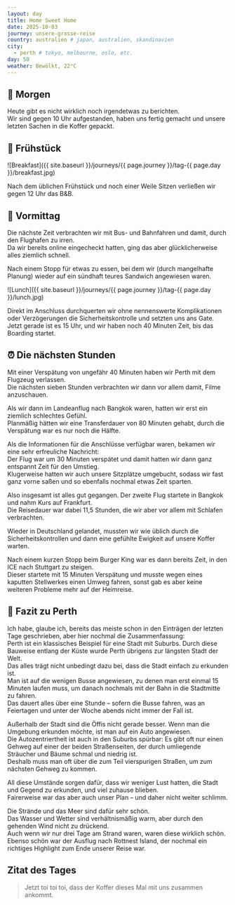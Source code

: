 ```yaml
---
layout: day
title: Home Sweet Home
date: 2025-10-03
journey: unsere-grosse-reise
country: australien # japan, australien, skandinavien
city:
  - perth # tokyo, melbourne, oslo, etc.
day: 50
weather: Bewölkt, 22°C
---
```


## 🌅 Morgen

Heute gibt es nicht wirklich noch irgendetwas zu berichten.  
Wir sind gegen 10 Uhr aufgestanden, haben uns fertig gemacht und unsere letzten Sachen in die Koffer gepackt.  

## 🥐 Frühstück

![Breakfast]({{ site.baseurl }}/journeys/{{ page.journey }}/tag-{{ page.day }}/breakfast.jpg)

Nach dem üblichen Frühstück und noch einer Weile Sitzen verließen wir gegen 12 Uhr das B&B.  

## 🌇 Vormittag

Die nächste Zeit verbrachten wir mit Bus- und Bahnfahren und damit, durch den Flughafen zu irren.  
Da wir bereits online eingecheckt hatten, ging das aber glücklicherweise alles ziemlich schnell.  

Nach einem Stopp für etwas zu essen, bei dem wir (durch mangelhafte Planung) wieder auf ein sündhaft teures Sandwich angewiesen waren.  

![Lunch]({{ site.baseurl }}/journeys/{{ page.journey }}/tag-{{ page.day }}/lunch.jpg)

Direkt im Anschluss durchquerten wir ohne nennenswerte Komplikationen oder Verzögerungen die Sicherheitskontrolle und setzten uns ans Gate.  
Jetzt gerade ist es 15 Uhr, und wir haben noch 40 Minuten Zeit, bis das Boarding startet.  

## ⏰ Die nächsten Stunden

Mit einer Verspätung von ungefähr 40 Minuten haben wir Perth mit dem Flugzeug verlassen.  
Die nächsten sieben Stunden verbrachten wir dann vor allem damit, Filme anzuschauen.  

Als wir dann im Landeanflug nach Bangkok waren, hatten wir erst ein ziemlich schlechtes Gefühl.  
Planmäßig hätten wir eine Transferdauer von 80 Minuten gehabt, durch die Verspätung war es nur noch die Hälfte.  

Als die Informationen für die Anschlüsse verfügbar waren, bekamen wir eine sehr erfreuliche Nachricht:  
Der Flug war um 30 Minuten verspätet und damit hatten wir dann ganz entspannt Zeit für den Umstieg.  
Klugerweise hatten wir auch unsere Sitzplätze umgebucht, sodass wir fast ganz vorne saßen und so ebenfalls nochmal etwas Zeit sparten.  

Also insgesamt ist alles gut gegangen. Der zweite Flug startete in Bangkok und nahm Kurs auf Frankfurt.  
Die Reisedauer war dabei 11,5 Stunden, die wir aber vor allem mit Schlafen verbrachten.  

Wieder in Deutschland gelandet, mussten wir wie üblich durch die Sicherheitskontrollen und dann eine gefühlte Ewigkeit auf unsere Koffer warten.  

Nach einem kurzen Stopp beim Burger King war es dann bereits Zeit, in den ICE nach Stuttgart zu steigen.  
Dieser startete mit 15 Minuten Verspätung und musste wegen eines kaputten Stellwerkes einen Umweg fahren, sonst gab es aber keine weiteren Probleme mehr auf der Heimreise.  

## 📜 Fazit zu Perth

Ich habe, glaube ich, bereits das meiste schon in den Einträgen der letzten Tage geschrieben, aber hier nochmal die Zusammenfassung:  
Perth ist ein klassisches Beispiel für eine Stadt mit Suburbs. Durch diese Bauweise entlang der Küste wurde Perth übrigens zur längsten Stadt der Welt.  
Das alles trägt nicht unbedingt dazu bei, dass die Stadt einfach zu erkunden ist.  
Man ist auf die wenigen Busse angewiesen, zu denen man erst einmal 15 Minuten laufen muss, um danach nochmals mit der Bahn in die Stadtmitte zu fahren.  
Das dauert alles über eine Stunde – sofern die Busse fahren, was an Feiertagen und unter der Woche abends nicht immer der Fall ist.  

Außerhalb der Stadt sind die Öffis nicht gerade besser. Wenn man die Umgebung erkunden möchte, ist man auf ein Auto angewiesen.  
Die Autozentriertheit ist auch in den Suburbs spürbar: Es gibt oft nur einen Gehweg auf einer der beiden Straßenseiten, der durch umliegende Sträucher und Bäume schmal und niedrig ist.  
Deshalb muss man oft über die zum Teil vierspurigen Straßen, um zum nächsten Gehweg zu kommen.  

All diese Umstände sorgen dafür, dass wir weniger Lust hatten, die Stadt und Gegend zu erkunden, und viel zuhause blieben.  
Fairerweise war das aber auch unser Plan – und daher nicht weiter schlimm.  

Die Strände und das Meer sind dafür sehr schön.  
Das Wasser und Wetter sind verhältnismäßig warm, aber durch den gehenden Wind nicht zu drückend.  
Auch wenn wir nur drei Tage am Strand waren, waren diese wirklich schön.  
Ebenso schön war der Ausflug nach Rottnest Island, der nochmal ein richtiges Highlight zum Ende unserer Reise war.  

## Zitat des Tages

> Jetzt toi toi toi, dass der Koffer dieses Mal mit uns zusammen ankommt.